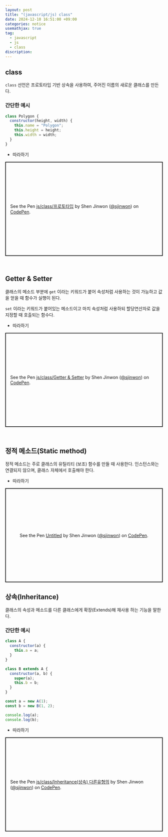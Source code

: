 ```yaml
---
layout: post
title: "(javascript/js) class"
date: 2024-12-10 16:51:00 +09:00
categories: notice
usemathjax: true
tag:
  - javascript
  - js
  - class
discription:
---
```


## class

`class` 선언은 프로토타입 기반 상속을 사용하여, 주어진 이름의 새로운 클래스를 만든다.

### 간단한 예시

```js
class Polygon {
  constructor(height, width) {
    this.name = "Polygon";
    this.height = height;
    this.width = width;
  }
}
```

- 따라하기

<p class="codepen" data-height="300" data-default-tab="js,result" data-slug-hash="RNbRyyX" data-pen-title="js/class/프로토타입" data-preview="true" data-user="sjinwon" style="height: 300px; box-sizing: border-box; display: flex; align-items: center; justify-content: center; border: 2px solid; margin: 1em 0; padding: 1em;">
  <span>See the Pen <a href="https://codepen.io/sjinwon/pen/RNbRyyX">
  js/class/프로토타입</a> by Shen Jinwon (<a href="https://codepen.io/sjinwon">@sjinwon</a>)
  on <a href="https://codepen.io">CodePen</a>.</span>
</p>
<script async src="https://cpwebassets.codepen.io/assets/embed/ei.js"></script>

<br>

## Getter & Setter

클래스의 메소드 부분에 `get` 이라는 키워드가 붙어 속성처럼 사용하는 것이 가능하고 값을 얻을 때 함수가 실행이 된다.

`set` 이라는 키워드가 붙어있는 메소드이고 마치 속성처럼 사용하되 할당연산자로 값을 지정할 때 호출되는 함수다.

- 따라하기

<p class="codepen" data-height="300" data-default-tab="js,result" data-slug-hash="ogvLdRR" data-pen-title="js/class/Getter &amp;amp; Setter" data-preview="true" data-user="sjinwon" style="height: 300px; box-sizing: border-box; display: flex; align-items: center; justify-content: center; border: 2px solid; margin: 1em 0; padding: 1em;">
  <span>See the Pen <a href="https://codepen.io/sjinwon/pen/ogvLdRR">
  js/class/Getter &amp; Setter</a> by Shen Jinwon (<a href="https://codepen.io/sjinwon">@sjinwon</a>)
  on <a href="https://codepen.io">CodePen</a>.</span>
</p>
<script async src="https://cpwebassets.codepen.io/assets/embed/ei.js"></script>

<br>

## 정적 메소드(Static method)

정적 메소드는 주로 클래스의 유틸리티 (보조) 함수를 만들 때 사용한다. 인스턴스와는 연결되지 않으며, 클래스 자체에서 호출해야 한다.

- 따라하기

<p class="codepen" data-height="300" data-default-tab="js,result" data-slug-hash="jENrKoQ" data-pen-title="Untitled" data-preview="true" data-user="sjinwon" style="height: 300px; box-sizing: border-box; display: flex; align-items: center; justify-content: center; border: 2px solid; margin: 1em 0; padding: 1em;">
  <span>See the Pen <a href="https://codepen.io/sjinwon/pen/jENrKoQ">
  Untitled</a> by Shen Jinwon (<a href="https://codepen.io/sjinwon">@sjinwon</a>)
  on <a href="https://codepen.io">CodePen</a>.</span>
</p>
<script async src="https://cpwebassets.codepen.io/assets/embed/ei.js"></script>

## 상속(Inheritance)

클래스의 속성과 메소드를 다른 클래스에게 확장(Extends)해 재사용 하는 기능을 말한다.

### 간단한 예시

```js
class A {
  constructor(a) {
    this.a = a;
  }
}

class B extends A {
  constructor(a, b) {
    super(a);
    this.b = b;
  }
}

const a = new A(1);
const b = new B(1, 2);

console.log(a);
console.log(b);
```

- 따라하기

<p class="codepen" data-height="300" data-default-tab="js,result" data-slug-hash="WbexKZW" data-pen-title="js/class/Inheritance(상속) 다른유형의" data-preview="true" data-user="sjinwon" style="height: 300px; box-sizing: border-box; display: flex; align-items: center; justify-content: center; border: 2px solid; margin: 1em 0; padding: 1em;">
  <span>See the Pen <a href="https://codepen.io/sjinwon/pen/WbexKZW">
  js/class/Inheritance(상속) 다른유형의</a> by Shen Jinwon (<a href="https://codepen.io/sjinwon">@sjinwon</a>)
  on <a href="https://codepen.io">CodePen</a>.</span>
</p>
<script async src="https://cpwebassets.codepen.io/assets/embed/ei.js"></script>

<br>
